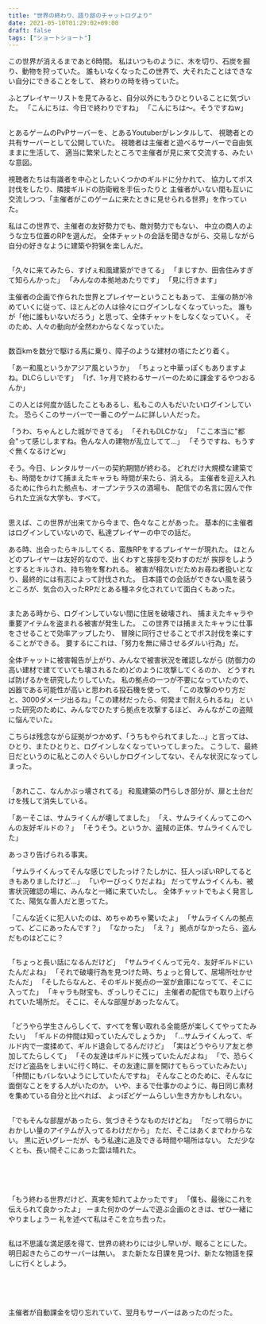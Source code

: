 ```yaml
---
title: "世界の終わり、語り部のチャットログより"
date: 2021-05-10T01:29:02+09:00
draft: false
tags: ["ショートショート"]
---
```

この世界が消えるまであと6時間。
私はいつものように、木を切り、石炭を掘り、動物を狩っていた。
誰もいなくなったこの世界で、大それたことはできない自分にできることをして、
終わりの時を待っていた。

ふとプレイヤーリストを見てみると、自分以外にもうひとりいることに気づいた。
「こんにちは、今日で終わりですね」
「こんにちは～。そうですねw」

<!--more-->

## 

とあるゲームのPvPサーバーを、とあるYoutuberがレンタルして、
視聴者との共有サーバーとして公開していた。
視聴者は主催者と遊べるサーバーで自由気ままに生活して、
適当に繁栄したところで主催者が見に来て交流する、みたいな意図。

視聴者たちは有識者を中心としたいくつかのギルドに分かれて、
協力してボス討伐をしたり、隣接ギルドの防衛戦を手伝ったりと
主催者がいない間も互いに交流しつつ、「主催者がこのゲームに来たときに見せられる世界」を作っていた。

私はこの世界で、主催者の友好勢力でも、敵対勢力でもない、
中立の商人のような立ち位置のRPを選んだ。
全体チャットの会話を聞きながら、交易しながら自分の好きなように建築や狩猟を楽しんだ。

## 

「久々に来てみたら、すげぇ和風建築ができてる」
「まじすか、田舎住みすぎて知らんかった」
「みんなの本拠地あたりです」
「見に行きます」

主催者の企画で作られた世界とプレイヤーということもあって、
主催の熱が冷めていくに従って、ほとんどの人は徐々にログインしなくなっていった。
誰もが「他に誰もいないだろう」と思って、全体チャットをしなくなっていく。
そのため、人々の動向が全然わからなくなっていた。

## 

数百kmを数分で駆ける馬に乗り、障子のような建材の塔にたどり着く。

「あー和風というかアジア風というか」
「ちょっと中華っぽくもありますよね。DLCらしいです」
「げ、1ヶ月で終わるサーバーのために課金するやつおるんか」

この人とは何度か話したこともあるし、私もこの人もだいたいログインしていた。
恐らくこのサーバーで一番このゲームに詳しい人だった。

「うわ、ちゃんとした城ができてる」
「それもDLCかな」
「ここ本当に"都会"って感じしますね。色んな人の建物が乱立してて…」
「そうですね、もうすぐ無くなるけどw」

そう。今日、レンタルサーバーの契約期間が終わる。
どれだけ大規模な建築でも、時間をかけて捕まえたキャラも
時間が来たら、消える。
主催者を迎え入れるために作られた拠点も、オープンテラスの酒場も、
配信での名言に因んで作られた立派な大学も、すべて。


## 

思えば、この世界が出来てから今まで、色々なことがあった。
基本的に主催者はログインしていないので、私達プレイヤーの中での話だ。

ある時、出会ったらキルしてくる、蛮族RPをするプレイヤーが現れた。
ほとんどのプレイヤーは友好的なので、出くわすと挨拶を交わすのだが
挨拶をしようとするとキルされ、持ち物を奪われる。
被害が相次いだためお尋ね者扱いとなり、最終的には有志によって討伐された。
日本語での会話ができない風を装うところが、気合の入ったRPだとある種ネタ化されていて面白くもあった。

## 

またある時から、ログインしていない間に住居を破壊され、
捕まえたキャラや重要アイテムを盗まれる被害が発生した。
この世界では捕まえたキャラに仕事をさせることで効率アップしたり、
冒険に同行させることでボス討伐を楽にすることができる。
要するにこれは、「努力を無に帰させるダルい行為」だ。

全体チャットに被害報告が上がり、みんなで被害状況を確認しながら
(防御力の高い建材で建てていても壊されるため)どのように攻撃してくるのか、
どうすれば防げるかを研究したりしていた。
私の拠点の一つが不要になっていたので、凶器である可能性が高いと思われる投石機を使って、
「この攻撃のやり方だと、3000ダメージ出るね」「この建材だったら、何発まで耐えられるね」
といった研究のために、みんなでひたすら拠点を攻撃するほど、
みんながこの盗賊に悩んでいた。

こちらは残念ながら証拠がつかめず、「うちもやられてました…」と言っては、
ひとり、またひとりと、ログインしなくなっていってしまった。
こうして、最終日だというのに私とこの人ぐらいしかログインしてない、そんな状況になってしまった。


## 

「あれここ、なんかぶっ壊されてる」
和風建築の門らしき部分が、扉と土台だけを残して消失している。

「あーそこは、サムライくんが壊してました」
「え、サムライくんってこのへんの友好ギルドの？」
「そうそう。というか、盗賊の正体、サムライくんでした」

あっさり告げられる事実。

「サムライくんってそんな感じでしたっけ？たしかに、狂人っぽいRPしてるときもありましたけど…」
「いやーびっくりだよね」
だってサムライくんも、被害状況確認の場に、みんなと一緒に来ていたし。
全体チャットでもよく発言してた、陽気な善人だと思ってた。

「こんな近くに犯人いたのは、めちゃめちゃ驚いたよ」
「サムライくんの拠点って、どこにあったんです？」
「なかった」
「え？」
拠点がなかったら、盗んだものはどこに？


## 


「ちょっと長い話になるんだけど」
「サムライくんって元々、友好ギルドにいたんだよね」
「それで破壊行為を見つけた時、ちょっと脅して、居場所吐かせたんだ」
「そしたらなんと、そのギルド拠点の一室が倉庫になってて、そこに入ってた」
「キャラも財宝も、ぎっしりそこに」
主催者の配信でも取り上げられていた場所だ。
そこに、そんな部屋があったなんて。


## 



「どうやら学生さんらしくて、すべてを奪い取れる全能感が楽しくてやってたみたい」
「ギルドの仲間は知っていたんでしょうか」
「…サムライくんって、ギルド内で一度揉めて、ギルド退会してるんだけど」
「実はどうやらリア友と参加してたらしくて」
「その友達はギルドに残っていたんだよね」
「で、恐らくだけど盗品をしまいに行く時に、その友達に扉を開けてもらっていたみたい」
「仲間にもバレないようにしていたんですね」
そんなことのために、そんなに面倒なことをする人がいたのか。
いや、まるで仕事かのように、毎日同じ素材を集めている自分と比べれば、
よっぽどゲームらしい生き方かもしれない。


## 



「でもそんな部屋があったら、気づきそうなものだけどね」
「だって明らかにおかしい量のアイテムが入ってるわけだから」
ただ、そこはあくまでわからない。
黒に近いグレーだが、もう私達に追及できる時間や場所はない。
ただ少なくとも、長い間そこにあった雲は晴れた。


## 

　


## 



「もう終わる世界だけど、真実を知れてよかったです」
「僕も、最後にこれを伝えられて良かったよ」
ーまた何かのゲームで遊ぶ企画のときは、ぜひ一緒にやりましょうー
礼を述べて私はそこを立ち去った。


## 



私は不思議な満足感を得て、世界の終わりには少し早いが、眠ることにした。
明日起きたらこのサーバーは無い。
また新たな日課を見つけ、新たな物語を探しに行くとしよう。


## 

　


## 





主催者が自動課金を切り忘れていて、翌月もサーバーはあったのだった。